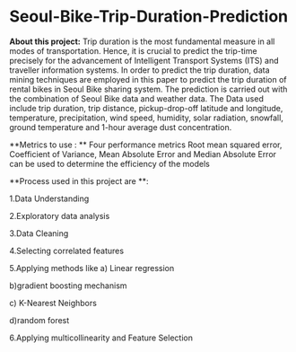 # Seoul-Bike-Trip-Duration-Prediction
**About this project:** 
Trip duration is the most fundamental measure in all modes of transportation. 
Hence, it is crucial to predict the trip-time precisely for the advancement of Intelligent 
Transport Systems (ITS) and traveller information systems. In order to predict the trip
duration, data mining techniques are employed in this paper to predict the trip duration of 
rental bikes in Seoul Bike sharing system. The prediction is carried out with the combination 
of Seoul Bike data and weather data. The Data used include trip duration, trip distance, 
pickup-drop-off latitude and longitude, temperature, precipitation, wind speed, humidity, solar 
radiation, snowfall, ground temperature and 1-hour average dust concentration.

**Metrics to use : **
Four performance metrics Root mean squared error, Coefficient of Variance, Mean Absolute 
Error and Median Absolute Error can be used to determine the efficiency of the models

**Process used in this project are **:

1.Data Understanding

2.Exploratory data analysis

3.Data Cleaning 

4.Selecting correlated features 

5.Applying methods like 
 a) Linear regression

b)gradient boosting mechanism

c) K-Nearest Neighbors

d)random forest

6.Applying multicollinearity and Feature Selection

